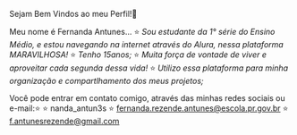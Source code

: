  Sejam Bem Vindos ao meu Perfil!🖤

Meu nome é Fernanda Antunes...
⭐ _Sou estudante da 1° série do Ensino Médio, e  estou navegando na internet através do Alura, nessa plataforma MARAVILHOSA!_
⭐ _Tenho 15anos;_
⭐ _Muita força de vontade de viver e aproveitar cada segunda dessa vida!_
⭐ _Utilizo essa plataforma para minha organização e compartlhamento dos meus projetos;_

Você pode entrar em contato comigo, através das minhas redes sociais ou e-mail:⭐
⭐ nanda_antun3s
⭐ fernanda.rezende.antunes@escola.pr.gov.br
⭐  f.antunesrezende@gmail.com

